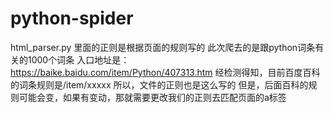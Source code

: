 # python-spider
html_parser.py 里面的正则是根据页面的规则写的
此次爬去的是跟python词条有关的1000个词条
入口地址是：https://baike.baidu.com/item/Python/407313.htm
经检测得知，目前百度百科的词条规则是/item/xxxxx
所以，文件的正则也是这么写的
但是，后面百科的规则可能会变，如果有变动，那就需要更改我们的正则去匹配页面的a标签
